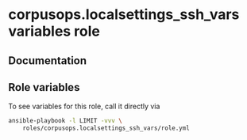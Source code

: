 # corpusops.localsettings_ssh_vars variables role
## Documentation

## Role variables
To see variables for this role, call it directly via
```bash
ansible-playbook -l LIMIT -vvv \
    roles/corpusops.localsettings_ssh_vars/role.yml
```
